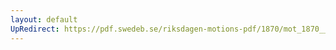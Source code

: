 ```yaml
---
layout: default
UpRedirect: https://pdf.swedeb.se/riksdagen-motions-pdf/1870/mot_1870__ak__00239/mot_1870__ak__00239_001.pdf
---
```

